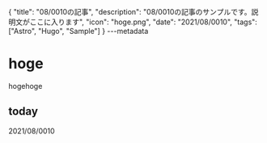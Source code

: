 {
  "title": "08/0010の記事",
  "description": "08/0010の記事のサンプルです。説明文がここに入ります",
  "icon": "hoge.png",
  "date": "2021/08/0010",
  "tags": ["Astro", "Hugo", "Sample"]
}
---metadata

# hoge
hogehoge

## today
2021/08/0010